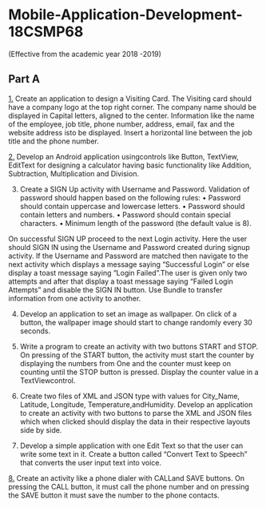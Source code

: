 # Mobile-Application-Development-18CSMP68

(Effective from the academic year 2018 -2019)

## Part A

[1.](https://github.com/Parthasarathi-MVN/Mobile-Application-Development-18CSMP68/tree/master/MyVisitingCard) Create an application to design a Visiting Card. The Visiting card should have a company logo at the top right corner. The company name should be displayed in Capital letters, aligned to the center. Information like the name of the employee, job title, phone number, address, email, fax and the website address isto be displayed. Insert a horizontal line between the job title and the phone number.

[2.](https://github.com/Parthasarathi-MVN/Mobile-Application-Development-18CSMP68/tree/master/MyCalculator) Develop an Android application usingcontrols like Button, TextView, EditText for designing a calculator having basic functionality like Addition, Subtraction, Multiplication and Division.

3. Create a SIGN Up activity with Username and Password. Validation of password should happen based on the following rules:
        • Password should contain uppercase and lowercase letters.
        • Password should contain letters and numbers.
        • Password should contain special characters.
        • Minimum length of the password (the default value is 8).


On successful SIGN UP proceed to the next Login activity. Here the user should SIGN IN using the Username and Password created during signup activity. If the Username and Password are matched then navigate to the next activity which displays a message saying “Successful Login” or else display a toast message saying “Login Failed”.The user is given only two attempts and after that display a toast message saying “Failed Login Attempts” and disable the SIGN IN button. Use Bundle to transfer information from one activity to another.

4. Develop an application to set an image as wallpaper. On click of a button, the wallpaper image should start to change randomly every 30 seconds.

5. Write a program to create an activity with two buttons START and STOP. On pressing of the START button, the activity must start the counter by displaying the numbers from One and the counter must keep on counting until the STOP button is pressed. Display the counter value in a TextViewcontrol.

6. Create two files of XML and JSON type with values for City_Name, Latitude, Longitude, Temperature,andHumidity. Develop an application to create an activity with two buttons to parse the XML and JSON files which when clicked should display the data in their respective layouts side by side.

7. Develop a simple application with one Edit Text so that the user can write some text in it. Create a button called “Convert Text to Speech” that converts the user input text into voice.

[8.](https://github.com/Parthasarathi-MVN/Mobile-Application-Development-18CSMP68/tree/master/MyPhoneDailer) Create an activity like a phone dialer with CALLand SAVE buttons. On pressing the CALL button, it must call the phone number and on pressing the SAVE button it must save the number to the phone contacts.